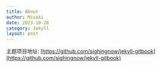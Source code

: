 ```yaml
---
title: About
author: Misaki
date: 2023-10-28
category: Jekyll
layout: post
---
```


主题项目地址: [https://github.com/sighingnow/jekyll-gitbook](https://github.com/sighingnow/jekyll-gitbook)
